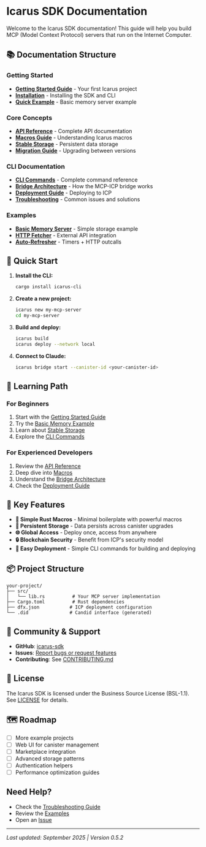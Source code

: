 # Icarus SDK Documentation

Welcome to the Icarus SDK documentation! This guide will help you build MCP (Model Context Protocol) servers that run on the Internet Computer.

## 📚 Documentation Structure

### Getting Started
- **[Getting Started Guide](getting-started.md)** - Your first Icarus project
- **[Installation](../cli/docs/installation.md)** - Installing the SDK and CLI
- **[Quick Example](../examples/basic-memory/)** - Basic memory server example

### Core Concepts
- **[API Reference](api-reference.md)** - Complete API documentation
- **[Macros Guide](macros.md)** - Understanding Icarus macros
- **[Stable Storage](stable-storage.md)** - Persistent data storage
- **[Migration Guide](migration-guide.md)** - Upgrading between versions

### CLI Documentation
- **[CLI Commands](../cli/docs/commands.md)** - Complete command reference
- **[Bridge Architecture](../cli/docs/bridge-architecture.md)** - How the MCP-ICP bridge works
- **[Deployment Guide](../cli/docs/deployment-guide.md)** - Deploying to ICP
- **[Troubleshooting](../cli/docs/troubleshooting.md)** - Common issues and solutions

### Examples
- **[Basic Memory Server](../examples/basic-memory/)** - Simple storage example
- **[HTTP Fetcher](../examples/http-fetcher/)** - External API integration
- **[Auto-Refresher](../examples/auto-refresher/)** - Timers + HTTP outcalls

## 🚀 Quick Start

1. **Install the CLI:**
   ```bash
   cargo install icarus-cli
   ```

2. **Create a new project:**
   ```bash
   icarus new my-mcp-server
   cd my-mcp-server
   ```

3. **Build and deploy:**
   ```bash
   icarus build
   icarus deploy --network local
   ```

4. **Connect to Claude:**
   ```bash
   icarus bridge start --canister-id <your-canister-id>
   ```

## 📖 Learning Path

### For Beginners
1. Start with the [Getting Started Guide](getting-started.md)
2. Try the [Basic Memory Example](../examples/basic-memory/)
3. Learn about [Stable Storage](stable-storage.md)
4. Explore the [CLI Commands](../cli/docs/commands.md)

### For Experienced Developers
1. Review the [API Reference](api-reference.md)
2. Deep dive into [Macros](macros.md)
3. Understand the [Bridge Architecture](../cli/docs/bridge-architecture.md)
4. Check the [Deployment Guide](../cli/docs/deployment-guide.md)

## 🔧 Key Features

- **🔨 Simple Rust Macros** - Minimal boilerplate with powerful macros
- **💾 Persistent Storage** - Data persists across canister upgrades
- **🌐 Global Access** - Deploy once, access from anywhere
- **🔒 Blockchain Security** - Benefit from ICP's security model
- **🚀 Easy Deployment** - Simple CLI commands for building and deploying

## 📦 Project Structure

```
your-project/
├── src/
│   └── lib.rs          # Your MCP server implementation
├── Cargo.toml          # Rust dependencies
├── dfx.json           # ICP deployment configuration
└── .did               # Candid interface (generated)
```

## 🤝 Community & Support

- **GitHub**: [icarus-sdk](https://github.com/galenoshea/icarus-sdk)
- **Issues**: [Report bugs or request features](https://github.com/galenoshea/icarus-sdk/issues)
- **Contributing**: See [CONTRIBUTING.md](../CONTRIBUTING.md)

## 📝 License

The Icarus SDK is licensed under the Business Source License (BSL-1.1). See [LICENSE](../LICENSE) for details.

## 🗺️ Roadmap

- [ ] More example projects
- [ ] Web UI for canister management
- [ ] Marketplace integration
- [ ] Advanced storage patterns
- [ ] Authentication helpers
- [ ] Performance optimization guides

## Need Help?

- Check the [Troubleshooting Guide](../cli/docs/troubleshooting.md)
- Review the [Examples](../examples/)
- Open an [Issue](https://github.com/galenoshea/icarus-sdk/issues)

---

*Last updated: September 2025 | Version 0.5.2*